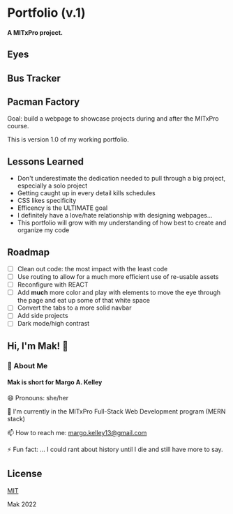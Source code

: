 
# Portfolio (v.1)

#### A MITxPro project.

## Eyes

<a href="margo-kelley.github.io/eyes/"></a> 

## Bus Tracker

<a href="https://margo-kelley.github.io/bus-tracker/"></a> 

## Pacman Factory

<a href="margo-kelley.github.io/pacman-factory/"></a> 

Goal: build a webpage to showcase projects during and after the MITxPro course.


This is version 1.0 of my working portfolio.

## Lessons Learned

- Don't underestimate the dedication needed to pull through a big project, especially a solo project
- Getting caught up in every detail kills schedules
- CSS likes specificity 
- Efficency is the ULTIMATE goal
- I definitely have a love/hate relationship with designing webpages...
- This portfolio will grow with my understanding of how best to create and organize my code
## Roadmap





- [ ]  Clean out code: the most impact with the least code
- [ ]  Use routing to allow for a much more efficient use of re-usable assets
- [ ]  Reconfigure with REACT
- [ ]  Add **much** more color and play with elements to move the eye through the page and eat up some of that white space
- [ ]  Convert the tabs to a more solid navbar
- [ ]  Add side projects
- [ ]  Dark mode/high contrast

## Hi, I'm Mak! 👋

### 🚀 About Me

#### Mak is short for Margo A. Kelley

😄 Pronouns: she/her

🧠 I'm currently in the MITxPro Full-Stack Web Development program (MERN stack)

📫 How to reach me: margo.kelley13@gmail.com

⚡️ Fun fact: ... I could rant about history until I die and still have more to say.

## License

[MIT](https://choosealicense.com/licenses/mit/)

Mak 2022
